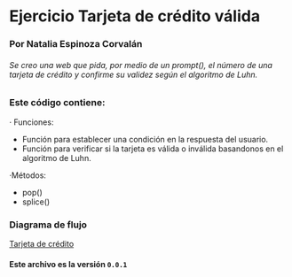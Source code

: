 # Ejercicio Tarjeta de crédito válida
### Por Natalia Espinoza Corvalán

###### Se creo una web que pida, por medio de un prompt(), el número de una tarjeta de crédito y confirme su validez según el algoritmo de Luhn.



### Este código contiene:

· Funciones:
  - Función para establecer una condición en la respuesta del usuario.
  - Función para verificar si la tarjeta es válida o inválida basandonos en el algoritmo de Luhn.

·Métodos:
  - pop()
  - splice()



### Diagrama de flujo
[Tarjeta de crédito](https://ibb.co/fRbJJw)

#### Este archivo es la versión `0.0.1`
